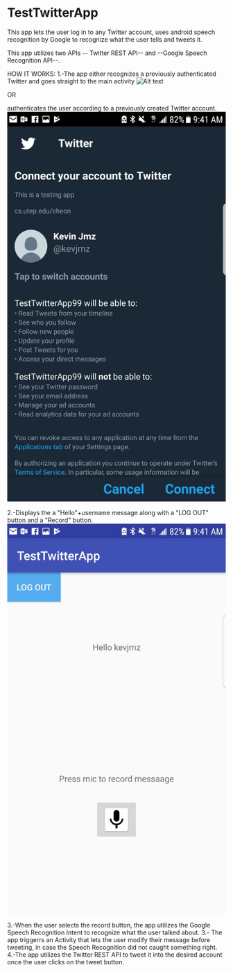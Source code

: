 # TestTwitterApp
This app lets the user log in to any Twitter account, uses android speech recognition by Google to recognize what the user tells and tweets it.

This app utilizes two APIs -- Twitter REST API-- and --Google Speech Recognition API--. 

HOW IT WORKS:
1.-The app either recognizes a previously authenticated Twitter and goes straight to the main activity 
![Alt text]("https://github.com/kevinjmz/TestTwitterApp/blob/master/WhatsApp%20Image%202017-11-30%20at%209.57.16%20AM%20(5).jpeg?raw=true"  "Optional Title")

OR

authenticates the user according to a previously created Twitter account.
![Alt text](https://github.com/kevinjmz/TestTwitterApp/blob/master/WhatsApp%20Image%202017-11-30%20at%209.57.16%20AM%20(4).jpeg?raw=true "Optional Title")


2.-Displays the a "Hello"+username message along with a "LOG OUT" button and a "Record" button.
![Alt text](https://github.com/kevinjmz/TestTwitterApp/blob/master/WhatsApp%20Image%202017-11-30%20at%209.57.16%20AM%20(3).jpeg?raw=true "Optional Title")

3.-When the user selects the record button, the app utilizes the Google Speech Recognition Intent to recognize what the user talked about.
3.- The app triggerrs an Activity that lets the user modify their message before tweeting, in case the Speech Recognition did not caught something right.
4.-The app utilizes the Twitter REST API to tweet it into the desired account once the user clicks on the tweet button.

